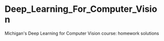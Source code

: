 # Deep_Learning_For_Computer_Vision
Michigan's Deep Learning for Computer Vision course: homework solutions
